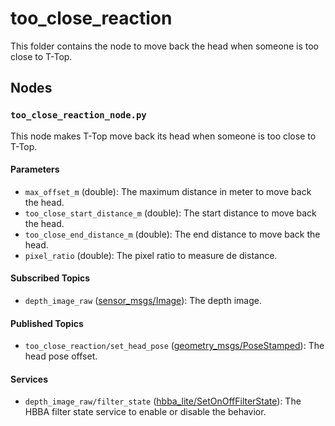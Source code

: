 # too_close_reaction

This folder contains the node to move back the head when someone is too close to T-Top.

## Nodes

### `too_close_reaction_node.py`

This node makes T-Top move back its head when someone is too close to T-Top.

#### Parameters

- `max_offset_m` (double): The maximum distance in meter to move back the head.
- `too_close_start_distance_m` (double): The start distance to move back the head.
- `too_close_end_distance_m` (double): The end distance to move back the head.
- `pixel_ratio` (double): The pixel ratio to measure de distance.

#### Subscribed Topics

- `depth_image_raw` ([sensor_msgs/Image](http://docs.ros.org/en/noetic/api/sensor_msgs/html/msg/Image.html)): The depth image.

#### Published Topics

- `too_close_reaction/set_head_pose` ([geometry_msgs/PoseStamped](http://docs.ros.org/en/noetic/api/geometry_msgs/html/msg/PoseStamped.html)):
  The head pose offset.

#### Services

- `depth_image_raw/filter_state` ([hbba_lite/SetOnOffFilterState](../../utils/hbba_lite/srv/SetOnOffFilterState.srv)): The HBBA filter
  state service to enable or disable the behavior.
